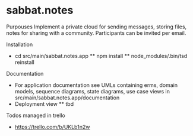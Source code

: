 # sabbat.notes

Purpouses
Implement a private cloud for sending messages, storing files, notes for sharing with a community. Participants can be invited per email.

Installation
* cd src/main/sabbat.notes.app
** npm install
** node_modules/.bin/tsd reinstall


Documentation
* For application documentation see UMLs containing erms, domain models, sequence diagrams, state diagrams, use case views
  in src/main/sabbat.notes.app/documentation
* Deployment view
** tbd

Todos managed in trello
* https://trello.com/b/UKLb1n2w
